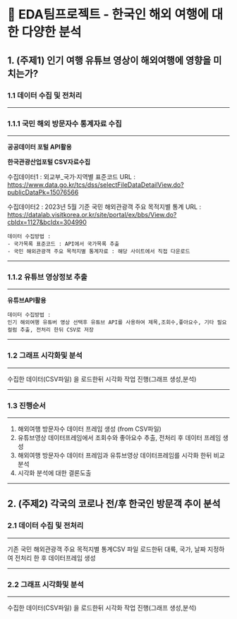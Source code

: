 # 🔲 EDA팀프로젝트 - 한국인 해외 여행에 대한 다양한 분석

## 1. (주제1) 인기 여행 유튜브 영상이 해외여행에 영향을 미치는가?

### 1.1 데이터 수집 및 전처리
---------------------------------------
### 1.1.1 국민 해외 방문자수 통계자료 수집
----------------------------------------
**공공데이터 포털 API활용**

**한국관광산업포털 CSV자료수집**


수집데이터1 : 외교부_국가·지역별 표준코드 
URL : https://www.data.go.kr/tcs/dss/selectFileDataDetailView.do?publicDataPk=15076566

수집데이터2 : 2023년 5월 기준 국민 해외관광객 주요 목적지별 통계
URL : https://datalab.visitkorea.or.kr/site/portal/ex/bbs/View.do?cbIdx=1127&bcIdx=304990


```
데이터 수집방법 : 
- 국가목록 표준코드 : API에서 국가목록 추출
- 국민 해외관광객 주요 목적지별 통계자료 : 해당 사이트에서 직접 다운로드 
```
----------------------------------------
### 1.1.2 유튜브 영상정보 추출
----------------------------------------

**유튜브API활용**

```
데이터 수집방법 : 
인기 해외여행 유튜버 영상 선택후 유튜브 API를 사용하여 제목,조회수,좋아요수, 기타 필요 컬럼 추출, 전처리 한뒤 CSV로 저장
```

---------------------------------------
### 1.2 그래프 시각화및 분석
---------------------------------------

수집한 데이터(CSV파일) 을 로드한뒤
시각화 작업 진행(그래프 생성,분석)


---------------------------------------
### 1.3 진행순서
---------------------------------------

1. 해외여행 방문자수 데이터 프레임 생성 (from CSV파일)
2. 유튜브영상 데이터프레임에서 조회수와 좋아요수 추출, 전처리 후 데이터 프레임 생성
3. 해외여행 방문자수 데이터 프레임과 유튜브영상 데이터프레임를 시각화 한뒤 비교분석
4. 시각화 분석에 대한 결론도출

---------------------------------------

## 2. (주제2) 각국의 코로나 전/후 한국인 방문객 추이 분석


### 2.1 데이터 수집 및 전처리
---------------------------------------
기존 국민 해외관광객 주요 목적지별 통계CSV 파일 로드한뒤
대륙, 국가, 날짜 지정하여 전처리 한 후 데이터프레임 생성

---------------------------------------
### 2.2 그래프 시각화및 분석
---------------------------------------

수집한 데이터(CSV파일) 을 로드한뒤
시각화 작업 진행(그래프 생성,분석)

